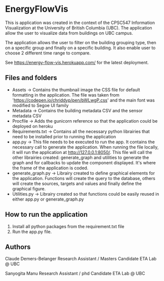# EnergyFlowVis
This is application was created in the context of the CPSC547 Information Visualization at the University of British Columbia (UBC). The application allow the user to visualize data from buildings on UBC campus.

The application allows the user to filter on the building grouping type, then on a specific group and finally on a specific building.
It also enable user to choose 2 different time range to compare.

See https://energy-flow-vis.herokuapp.com/ for the latest deployment.

## Files and folders
- Assets -> Contains the thumbnail image the CSS file for default formatting in the application. The file was taken from 'https://codepen.io/chriddyp/pen/bWLwgP.css' and the main font was modified to Segoe UI family
- Metadata -> Contains the building metadata CSV and the sensor metadata CSV
- Procfile -> Adds the gunicorn reference so that the application could be deployed on heroku
- Requirements.txt -> Contains all the necessary python librairies that need to be installed prior to running the application
- app.py -> This file needs to be executed to run the app. It contains the necessary call to generate the application. When running the file locally, it will run the application at http://127.0.0.1:8050/. This file will call the other librairies created: generate_graph and utilities to generate the graph and for callbacks to update the component displayed. It's where the frame of the application is coded.
- generate_graph.py -> Librairy created to define graphical elements for the application. Functions will create the query to the database, others will create the sources, targets and values and finally define the graphical figure.
- Utilities.py -> Librairy created so that functions could be easily reused in either app.py or generate_graph.py


## How to run the application
1) Install all python packages from the requirement.txt file
2) Run the app.py file.

## Authors
Claude Demers-Belanger
Research Assistant / Masters Candidate
ETA Lab @ UBC

Sanyogita Manu
Research Assistant / phd Candidate
ETA Lab @ UBC

